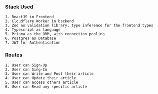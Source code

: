 ### Stack Used

    1. ReactJS in Frontend
    2. Cloudflare Worker in backend
    3. Zod as validation library, type inference for the frontend types
    4. Typescript as language
    5. Prisma as the ORM, with connection pooling
    6. Postgres as Database
    7. JWT for Authentication 

### Routes

    1. User can Sign-Up
    2. User can Sing-In 
    3. User can Write and Post their article
    4. User can Update their article 
    5. User can access others article
    6. User can Read any specific article